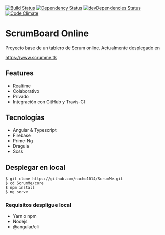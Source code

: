 [![Build Status](https://travis-ci.org/nacho1014/ScrumMe.svg?branch=master)](https://travis-ci.org/nacho1014/ScrumMe)
[![Dependency Status](https://david-dm.org/nacho1014/scrumme.svg)](https://david-dm.org/)
[![devDependencies Status](https://david-dm.org/nacho1014/scrumme/dev-status.svg)](https://david-dm.org/nacho1014/scrumme?type=dev)
[![Code Climate](https://codeclimate.com/github/nacho1014/ScrumMe.svg)](https://codeclimate.com/github/nacho1014/scrumme)

# ScrumBoard Online


Proyecto base de un tablero de Scrum online.
Actualmente desplegado en 

https://www.scrumme.tk

## Features

* Realtime
* Colaborativo
* Privado
* Integración con GitHub y Travis-CI

## Tecnologías

* Angular & Typescript
* Firebase
* Prime-Ng
* Dragula
* Scss


## Desplegar en local

    $ git clone https://github.com/nacho1014/ScrumMe.git
    $ cd ScrumMe/core
    $ npm install 
    $ ng serve
    

### Requisitos despligue local
* Yarn o npm 
* Nodejs
* @angular/cli

